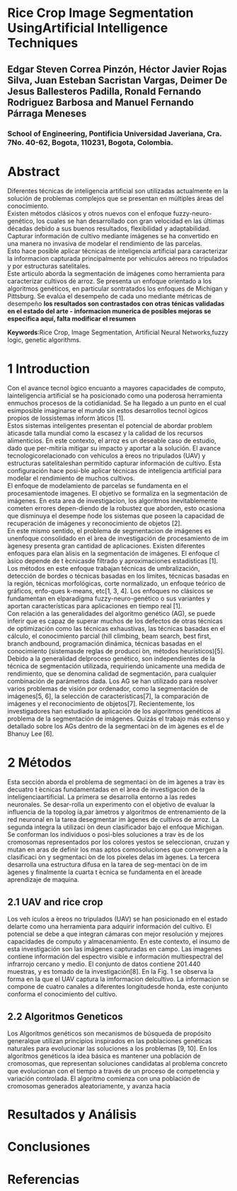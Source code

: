 # Rice Crop Image Segmentation UsingArtificial Intelligence Techniques
## Edgar Steven Correa Pinzón, Héctor Javier Rojas Silva, Juan Esteban Sacristan Vargas, Deimer De Jesus Ballesteros Padilla, Ronald Fernando Rodriguez Barbosa and Manuel Fernando Párraga Meneses
### School of Engineering, Pontificia Universidad Javeriana, Cra. 7No. 40-62, Bogota, 110231, Bogota, Colombia.


# Abstract
Diferentes técnicas de inteligencia artificial son utilizadas actualmente en la solución de problemas complejos que se presentan en múltiples áreas del conocimiento.  
Existen métodos clásicos y otros nuevos con el enfoque fuzzy-neuro-genético, los cuales se han desarrollado con gran velocidad en las últimas décadas debido a sus buenos resultados, flexibilidad y adaptabilidad. 
Capturar información de cultivo mediante imágenes se ha convertido en una manera no invasiva de modelar el rendimiento de las parcelas.   
Esto hace posible aplicar técnicas de inteligencia artificial para caracterizar la informacion capturada principalmente por vehiculos aéreos no tripulados y por estructuras satelitales.  
Este articulo aborda la segmentación de imágenes como herramienta para caracterizar cultivos de arroz. Se presenta un enfoque orientado a los algoritmos genéticos, en particular sontratados los enfoques de Michigan y Pittsburg. Se evalúa el desempeño de cada uno mediante métricas de desempeño **los resultados son contrastados con otras ténicas validadas en el estado del arte - informacion munerica de posibles mejoras se especifica aquí, falta modificar el resumen**  

**Keywords**:Rice Crop, Image Segmentation, Artificial Neural Networks,fuzzy logic, genetic algorithms.  

# 1  Introduction  

Con  el  avance  tecnol ́ogico  encuanto  a  mayores  capacidades  de  computo,  lainteligencia  artificial  se  ha  posicionado  como  una  poderosa  herramienta  enmuchos  procesos  de  la  cotidianidad.  Se  ha  llegado  a  un  punto  en  el  cual  esimposible imaginarse el mundo sin estos desarrollos tecnol ́ogicos propios de lossistemas inform ́aticos [1].  
Estos sistemas inteligentes presentan el potencial de abordar problem ́aticasde  talla  mundial  como  la  escasez  y  la  calidad  de  los  recursos  alimenticios. En  este  contexto,  el  arroz  es  un  deseable  caso  de  estudio,  dado  que  per-mitiria  mitigar  su  impacto  y  aportar  a  la  solución.  El  avance  tecnologicorelacionado con vehiculos a ́ereos no tripulados (UAV) y estructuras satelitaleshan permitido capturar información de cultivo. Esta configuración hace posi-ble  aplicar  técnicas  de  inteligencia  artificial  para  modelar  el  rendimiento  de muchos cultivos.  
El enfoque de modelamiento de parcelas se fundamenta en el procesamientode imagenes. El objetivo se formaliza en la segmentación de imágenes. En esta area de investigacion, los algoritmos inevitablemente cometen errores depen-diendo de la robustez que aborden, esto ocasiona que disminuya el desempe ̃node  los  sistemas  que  poseen  la  capacidad  de  recuperación de imágenes y reconocimiento de objetos [2].  
En  este  mismo  sentido,  el problema  de  segmentacion  de  imágenes  es  unenfoque consolidado en el  ́area de investigación de procesamiento de im ́agenesy presenta gran cantidad de aplicaciones. Existen diferentes enfoques para elan ́alisis en la segmentación de imágenes. El enfoque cl ́asico depende de t ́ecnicasde filtrado y aproximaciones estadísticas [1].    
Los métodos en este enfoque trabajan técnicas de umbralización, detección de  bordes  o  técnicas  basadas  en  los  límites,  técnicas  basadas  en  la  región, técnicas morfológicas, corte normalizado, un enfoque teórico de gráficos, enfo-ques  k-means,  etc[1,  3,  4].  Los  enfoques  no  clásicos  se  fundamentan  en  elparadigma fuzzy-neuro-genético o sus variantes y aportan características para aplicaciones en tiempo real [1].  
Con  relación  a  las  generalidades  del  algoritmo  genético  (AG),  se  puede inferir  que  es  capaz  de  superar  muchos  de  los  defectos  de  otras  técnicas  de optimización como las técnicas exhaustivas, las técnicas basadas en el cálculo, el  conocimiento  parcial  (hill  climbing,  beam  search,  best  first,  branch  andbound, programación dinámica, técnicas basadas en el conocimiento (sistemasde reglas de producci ́on, métodos heurísticos)[5]. Debido a la generalidad delproceso genético, son independientes de la técnica de segmentación utilizada, requiriendo   ́unicamente  una  medida  de  rendimiento,  que  se  denomina  calidad  de  segmentación,  para  cualquier  combinación  de  parámetros  dada.  Los AG se han utilizado para resolver varios problemas de visión por ordenador, como la segmentación de imágenes[5, 6], la selección de características[7], la comparación  de  imágenes  y  el  reconocimiento  de  objetos[7].  Recientemente, los  investigadores  han  estudiado  la  aplicación  de  los  algoritmos  genéticos  al problema  de  la  segmentación  de  imágenes.  Quizás  el  trabajo  más  extenso  y detallado sobre los AGs dentro de la segmentaci ́on de im ́agenes es el de Bhanuy Lee [6].  


# 2 Métodos  

Esta  sección  aborda  el  problema  de  segmentaci ́on  de  im ́agenes  a  trav ́es  decuatro  t ́ecnicas  fundamentadas  en  el   ́area  de  investigacion de  la  inteligenciaartificial.  La  primera  se  desarrolla  entorno  a  las  redes  neuronales.  Se  desar-rolla un experimento con el objetivo de evaluar la influencia de la topolog ́ıa,par ́ametros y algoritmos de entrenamiento de la red neuronal en la tarea desegmentar im ́agenes de cultivos de arroz. La segunda integra la utilizaci ́on deun clasificador bajo el enfoque Michigan. Se conforman los individuos o posi-bles  soluciones  a  trav ́es  de  los  cromosomas  representados  por  los  colores  yestos  se  seleccionan,  cruzan  y  mutan  en  aras  de  definir  los  mas  aptos  comosoluciones  que  convergen  a  la  clasificaci ́on  y  segmentaci ́on  de  los  pixeles  delas im ́agenes. La tercera desarrolla una estructura difusa en la tarea de seg-mentaci ́on de im ́agenes y finalmente la cuarta t ́ecnica se fundamenta en el  ́areade aprendizaje de maquina.

## 2.1  UAV and rice crop

Los veh ́ıculos a ́ereos no tripulados (UAV) se han posicionado en el estado delarte como una herramienta para adquirir información del cultivo. El potencial se debe a que integran cámaras con mejor resolución y mejores capacidades de computo y almacenamiento. En este contexto, el insumo de esta investigación son las imágenes capturadas en campo. Las imagenes contiene información del espectro visible e información multiespectral del infrarrojo cercano y medio. El conjunto de datos contiene 201.440 muestras, y es tomado de la investigación[8]. En la Fig. 1 se observa la forma en la que el UAV captura la imformacion delcultivo. La informacion se compone de cuatro canales a diferentes longitudesde honda, este conjunto conforma el conocimiento del cultivo.

## 2.2 Algoritmos Geneticos

Los Algorítmos genéticos son mecanismos de búsqueda de propósito generalque utilizan principios inspirados en las poblaciones genéticas naturales para evolucionar las soluciones a los problemas [9, 10]. En los algorítmos genéticos la idea básica es mantener una población de cromosomas, que representan soluciones candidatas al problema concreto que evolucionan con el tiempo a través de un proceso de competencia y variación controlada. El algoritmo comienza con una población de cromosomas generados aleatoriamente, y avanza hacia

# Resultados y Análisis 

# Conclusiones


# Referencias

